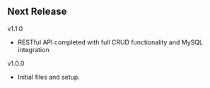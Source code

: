 
Next Release
-

v1.1.0
* RESTful API completed with full CRUD functionality and MySQL integration

v1.0.0
* Initial files and setup.
